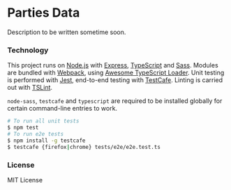 # Parties Data

Description to be written sometime soon.

### Technology

This project runs on [Node.js](https://nodejs.org/en/) with [Express](https://expressjs.com/), [TypeScript](https://www.typescriptlang.org/) and [Sass](https://sass-lang.com/). Modules are bundled with [Webpack](https://webpack.js.org/), using [Awesome TypeScript Loader](https://github.com/s-panferov/awesome-typescript-loader). Unit testing is performed with [Jest](https://jestjs.io/), end-to-end testing with [TestCafe](https://github.com/DevExpress/testcafe). Linting is carried out with [TSLint](https://palantir.github.io/tslint/).

`node-sass`, `testcafe` and `typescript` are required to be installed globally for certain command-line entries to work.

```sh
# To run all unit tests
$ npm test
# To run e2e tests
$ npm install -g testcafe
$ testcafe {firefox|chrome} tests/e2e/e2e.test.ts
```

### License

MIT License